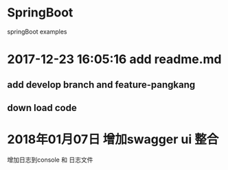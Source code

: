 # SpringBoot
springBoot examples
# 2017-12-23 16:05:16 add readme.md
## add develop branch and feature-pangkang 
## down load code 
# 2018年01月07日 增加swagger ui 整合
   增加日志到console 和 日志文件
